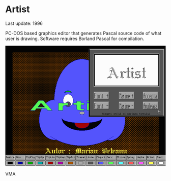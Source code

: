 Artist
======

Last update: 1996

PC-DOS based graphics editor that generates Pascal source code of what user is drawing.
Software requires Borland Pascal for compilation. 

![Artist](img/artist.png)


VMA
